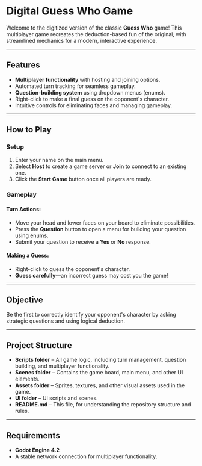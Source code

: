 # Digital Guess Who Game

Welcome to the digitized version of the classic **Guess Who** game! This multiplayer game recreates the deduction-based fun of the original, with streamlined mechanics for a modern, interactive experience.

---

## Features
- **Multiplayer functionality** with hosting and joining options.
- Automated turn tracking for seamless gameplay.
- **Question-building system** using dropdown menus (enums).
- Right-click to make a final guess on the opponent's character.
- Intuitive controls for eliminating faces and managing gameplay.

---

## How to Play

### Setup
1. Enter your name on the main menu.
2. Select **Host** to create a game server or **Join** to connect to an existing one.
3. Click the **Start Game** button once all players are ready.

### Gameplay

#### Turn Actions:
- Move your head and lower faces on your board to eliminate possibilities.
- Press the **Question** button to open a menu for building your question using enums.
- Submit your question to receive a **Yes** or **No** response.

#### Making a Guess:
- Right-click to guess the opponent's character.
- **Guess carefully**—an incorrect guess may cost you the game!

---

## Objective
Be the first to correctly identify your opponent's character by asking strategic questions and using logical deduction.

---

## Project Structure
- **Scripts folder** – All game logic, including turn management, question building, and multiplayer functionality.
- **Scenes folder** – Contains the game board, main menu, and other UI elements.
- **Assets folder** – Sprites, textures, and other visual assets used in the game.
- **UI folder** – UI scripts and scenes.
- **README.md** – This file, for understanding the repository structure and rules.

---

## Requirements
- **Godot Engine 4.2**
- A stable network connection for multiplayer functionality.
